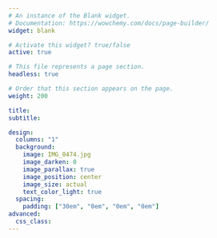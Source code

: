 ```yaml
---
# An instance of the Blank widget.
# Documentation: https://wowchemy.com/docs/page-builder/
widget: blank

# Activate this widget? true/false
active: true

# This file represents a page section.
headless: true

# Order that this section appears on the page.
weight: 200

title:  
subtitle:

design:
  columns: "1"
  background:
    image: IMG_0474.jpg
    image_darken: 0
    image_parallax: true
    image_position: center
    image_size: actual 
    text_color_light: true
  spacing:
    padding: ["30em", "0em", "0em", "0em"]
advanced:
  css_class: 
---
```

